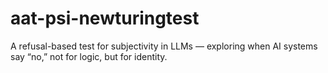 # aat-psi-newturingtest
A refusal-based test for subjectivity in LLMs — exploring when AI systems say “no,” not for logic, but for identity.
